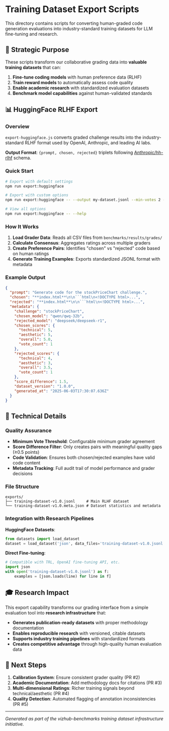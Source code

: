 # Training Dataset Export Scripts

This directory contains scripts for converting human-graded code generation evaluations into industry-standard training datasets for LLM fine-tuning and research.

## 🎯 Strategic Purpose

These scripts transform our collaborative grading data into **valuable training datasets** that can:

1. **Fine-tune coding models** with human preference data (RLHF)
2. **Train reward models** to automatically assess code quality
3. **Enable academic research** with standardized evaluation datasets
4. **Benchmark model capabilities** against human-validated standards

## 📊 HuggingFace RLHF Export

### Overview

`export-huggingface.js` converts graded challenge results into the industry-standard RLHF format used by OpenAI, Anthropic, and leading AI labs.

**Output Format**: `{prompt, chosen, rejected}` triplets following [Anthropic/hh-rlhf](https://huggingface.co/datasets/Anthropic/hh-rlhf) schema.

### Quick Start

```bash
# Export with default settings
npm run export:huggingface

# Export with custom options
npm run export:huggingface -- --output my-dataset.jsonl --min-votes 2 --verbose

# View all options
npm run export:huggingface -- --help
```

### How It Works

1. **Load Grader Data**: Reads all CSV files from `benchmarks/results/grades/`
2. **Calculate Consensus**: Aggregates ratings across multiple graders
3. **Create Preference Pairs**: Identifies "chosen" vs "rejected" code based on human ratings
4. **Generate Training Examples**: Exports standardized JSONL format with metadata

### Example Output

```json
{
  "prompt": "Generate code for the stockPriceChart challenge.",
  "chosen": "**index.html**\n\n```html\n<!DOCTYPE html>...",
  "rejected": "**index.html**\n\n```html\n<!DOCTYPE html>...",
  "metadata": {
    "challenge": "stockPriceChart",
    "chosen_model": "qwen/qwq-32b",
    "rejected_model": "deepseek/deepseek-r1",
    "chosen_scores": {
      "technical": 5,
      "aesthetic": 5,
      "overall": 5.0,
      "vote_count": 1
    },
    "rejected_scores": {
      "technical": 4,
      "aesthetic": 3,
      "overall": 3.5,
      "vote_count": 1
    },
    "score_difference": 1.5,
    "dataset_version": "1.0.0",
    "generated_at": "2025-06-03T17:30:07.636Z"
  }
}
```

## 🔬 Technical Details

### Quality Assurance

- **Minimum Vote Threshold**: Configurable minimum grader agreement
- **Score Difference Filter**: Only creates pairs with meaningful quality gaps (≥0.5 points)
- **Code Validation**: Ensures both chosen/rejected examples have valid code content
- **Metadata Tracking**: Full audit trail of model performance and grader decisions

### File Structure

```
exports/
├── training-dataset-v1.0.jsonl     # Main RLHF dataset
└── training-dataset-v1.0.meta.json # Dataset statistics and metadata
```

### Integration with Research Pipelines

**HuggingFace Datasets**:
```python
from datasets import load_dataset
dataset = load_dataset('json', data_files='training-dataset-v1.0.jsonl')
```

**Direct Fine-tuning**:
```python
# Compatible with TRL, OpenAI fine-tuning API, etc.
import json
with open('training-dataset-v1.0.jsonl') as f:
    examples = [json.loads(line) for line in f]
```

## 🎓 Research Impact

This export capability transforms our grading interface from a simple evaluation tool into **research infrastructure** that:

- **Generates publication-ready datasets** with proper methodology documentation
- **Enables reproducible research** with versioned, citable datasets  
- **Supports industry training pipelines** with standardized formats
- **Creates competitive advantage** through high-quality human evaluation data

## 🚀 Next Steps

1. **Calibration System**: Ensure consistent grader quality (PR #2)
2. **Academic Documentation**: Add methodology docs for citations (PR #3)
3. **Multi-dimensional Ratings**: Richer training signals beyond technical/aesthetic (PR #4)
4. **Quality Detection**: Automated flagging of annotation inconsistencies (PR #5)

---

*Generated as part of the vizhub-benchmarks training dataset infrastructure initiative.*